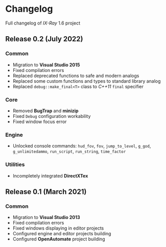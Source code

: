 # Changelog

Full changelog of *IX-Ray* 1.6 project

<!-- markdownlint-disable MD024 -->

## Release 0.2 (July 2022)

### Common

- Migration to **Visual Studio 2015**
- Fixed compilation errors
- Replaced deprecated functions to safe and modern analogs
- Replaced some custom functions and types to standard library analog
- Replaced `debug::make_final<T>` class to *C++11* `final` specifier

### Core

- Removed **BugTrap** and **minizip**
- Fixed `Debug` configuration workability
- Fixed window focus error

### Engine

- Unlocked console commands: `hud_fov`, `fov`, `jump_to_level`, `g_god`, `g_unlimitedammo`, `run_script`, `run_string`, `time_factor`

### Utilities

- Incompletely integrated **DirectXTex**

## Release 0.1 (March 2021)

### Common

- Migration to **Visual Studio 2013**
- Fixed compilation errors
- Fixed windows displaying in editor projects
- Configured engine and editor projects building
- Configured **OpenAutomate** project building

<!-- markdownlint-enable MD024 -->

